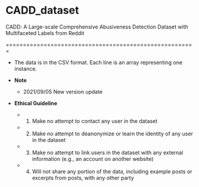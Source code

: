 # CADD_dataset
CADD: A Large-scale Comprehensive Abusiveness Detection Dataset with Multifaceted Labels from Reddit

=======================================================
  * The data is in the CSV format. Each line is an array representing one instance. 

* __Note__
  * 2021/09/05 New version update

* __Ethical Guideline__
  * 1. Make no attempt to contact any user in the dataset
  * 2. Make no attempt to deanonymize or learn the identity of any user in the dataset
  * 3. Make no attempt to link users in the dataset with any external information (e.g., an account on another website)
  * 4. Will not share any portion of the data, including example posts or excerpts from posts, with any other party
